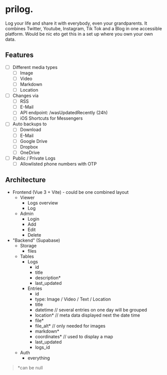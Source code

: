 # prilog.

Log your life and share it with everybody, even your grandparents. It combines Twitter, Youtube, Instagram, Tik Tok and a Blog in one accessible platform. Would be nic eto get this in a set up where you own your own data.

## Features

- [ ] Different media types
    - [ ] Image
    - [ ] Video
    - [ ] Markdown
    - [ ] Location
- [ ] Changes via
    - [ ] RSS
    - [ ] E-Mail
    - [ ] API endpoint: /wasUpdatedRecently (24h)
    - [ ] iOS Shortcuts for Messengers
- [ ] Auto backups to
    - [ ] Download
    - [ ] E-Mail
    - [ ] Google Drive
    - [ ] Dropbox
    - [ ] OneDrive
- [ ] Public / Private Logs
    - [ ] Allowlisted phone numbers with OTP

## Architecture

- Frontend (Vue 3 + Vite) - could be one combined layout
    - Viewer
        - Logs overview
        - Log
    - Admin
        - Login
        - Add
        - Edit
        - Delete
- "Backend" (Supabase)
    - Storage
      - files
    - Tables
        - Logs
            - id
            - title
            - description*
            - last_updated
        - Entries
            - id
            - type: Image / Video / Text / Location
            - title
            - datetime // several entries on one day will be grouped
            - location* // meta data displayed next the date time
            - file*
            - file_alt* // only needed for images
            - markdown*
            - coordinates* // used to display a map
            - last_updated
            - logs_id
    - Auth
        - everything
    
> *can be null
    
            
    